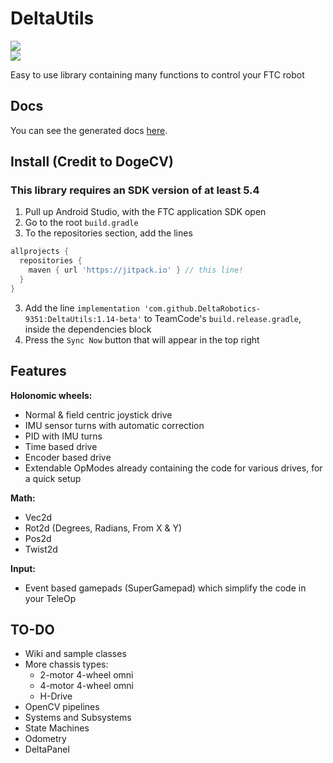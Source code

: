 # DeltaUtils
[![](https://jitpack.io/v/DeltaRobotics-9351/DeltaUtils.svg)](https://jitpack.io/#DeltaRobotics-9351/DeltaUtils)<br/>
[![](https://travis-ci.com/DeltaRobotics-9351/DeltaUtils.svg?branch=master)](https://travis-ci.com/DeltaRobotics-9351/DeltaUtils)

Easy to use library containing many functions to control your FTC robot

## Docs
You can see the generated docs [here](https://deltarobotics-9351.github.io/DeltaUtils/ "DeltaUtils Docs").

## Install (Credit to DogeCV)
### This library requires an SDK version of at least 5.4
1. Pull up Android Studio, with the FTC application SDK open
2. Go to the root `build.gradle`
3. To the repositories section, add the lines 
```groovy
allprojects {
  repositories {
    maven { url 'https://jitpack.io' } // this line!
  }
}
```
3. Add the line `implementation 'com.github.DeltaRobotics-9351:DeltaUtils:1.14-beta'` to TeamCode's `build.release.gradle`, inside the dependencies block
7. Press the `Sync Now` button that will appear in the top right

## Features
 
**Holonomic wheels:**
   - Normal & field centric joystick drive 
   - IMU sensor turns with automatic correction
   - PID with IMU turns
   - Time based drive
   - Encoder based drive
   - Extendable OpModes already containing the code for various drives, for a quick setup
   
**Math:**
   - Vec2d 
   - Rot2d (Degrees, Radians, From X & Y)
   - Pos2d
   - Twist2d
   
**Input:**
   - Event based gamepads (SuperGamepad) which simplify the code in your TeleOp
  
## TO-DO
   - Wiki and sample classes
   - More chassis types:
      - 2-motor 4-wheel omni
      - 4-motor 4-wheel omni
      - H-Drive 
   - OpenCV pipelines
   - Systems and Subsystems
   - State Machines
   - Odometry
   - DeltaPanel
